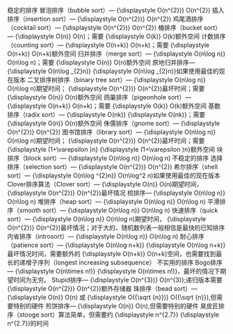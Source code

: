 稳定的排序
冒泡排序（bubble sort）— {\displaystyle O(n^{2})} O(n^{2})
插入排序（insertion sort）— {\displaystyle O(n^{2})} O(n^{2})
鸡尾酒排序（cocktail sort）— {\displaystyle O(n^{2})} O(n^{2})
桶排序（bucket sort）— {\displaystyle O(n)} O(n)；需要 {\displaystyle O(k)} O(k)额外空间
计数排序（counting sort）— {\displaystyle O(n+k)} O(n+k)；需要 {\displaystyle O(n+k)} O(n+k)额外空间
归并排序（merge sort）— {\displaystyle O(n\log n)} O(n\log n)；需要 {\displaystyle O(n)} O(n)额外空间
原地归并排序— {\displaystyle O(n\log _{2}n)} {\displaystyle O(n\log _{2}n)}如果使用最佳的现在版本
二叉排序树排序（binary tree sort）— {\displaystyle O(n\log n)} O(n\log n)期望时间； {\displaystyle O(n^{2})} O(n^{2})最坏时间；需要 {\displaystyle O(n)} O(n)额外空间
鸽巢排序（pigeonhole sort）— {\displaystyle O(n+k)} O(n+k)；需要 {\displaystyle O(k)} O(k)额外空间
基数排序（radix sort）— {\displaystyle O(nk)} {\displaystyle O(nk)}；需要 {\displaystyle O(n)} O(n)额外空间
侏儒排序（gnome sort）— {\displaystyle O(n^{2})} O(n^{2})
图书馆排序（library sort）— {\displaystyle O(n\log n)} O(n\log n)期望时间； {\displaystyle O(n^{2})} O(n^{2})最坏时间；需要 {\displaystyle (1+\varepsilon )n} {\displaystyle (1+\varepsilon )n}额外空间
块排序（block sort）— {\displaystyle O(n\log n)} O(n\log n)
不稳定的排序
选择排序（selection sort）— {\displaystyle O(n^{2})} O(n^{2})
希尔排序（shell sort）— {\displaystyle O(n\log ^{2}n)} O(n\log^2 n)如果使用最佳的现在版本
Clover排序算法（Clover sort）— {\displaystyle O(n)} O(n)期望时间， {\displaystyle O(n^{2})} O(n^{2})最坏情况
梳排序— {\displaystyle O(n\log n)} O(n\log n)
堆排序（heap sort）— {\displaystyle O(n\log n)} O(n\log n)
平滑排序（smooth sort）— {\displaystyle O(n\log n)} O(n\log n)
快速排序（quick sort）— {\displaystyle O(n\log n)} O(n\log n)期望时间， {\displaystyle O(n^{2})} O(n^{2})最坏情况；对于大的、随机数列表一般相信是最快的已知排序
内省排序（introsort）— {\displaystyle O(n\log n)} O(n\log n)
耐心排序（patience sort）— {\displaystyle O(n\log n+k)} {\displaystyle O(n\log n+k)}最坏情况时间，需要额外的 {\displaystyle O(n+k)} O(n+k)空间，也需要找到最长的递增子序列（longest increasing subsequence）
不实用的排序
Bogo排序— {\displaystyle O(n\times n!)} {\displaystyle O(n\times n!)}，最坏的情况下期望时间为无穷。
Stupid排序— {\displaystyle O(n^{3})} O(n^{3});递归版本需要 {\displaystyle O(n^{2})} O(n^{2})额外存储器
珠排序（bead sort）— {\displaystyle O(n)} O(n) 或 {\displaystyle O({\sqrt {n}})} O({\sqrt  {n}}),但需要特别的硬件
煎饼排序— {\displaystyle O(n)} O(n),但需要特别的硬件
臭皮匠排序（stooge sort）算法简单，但需要约 {\displaystyle n^{2.7}} {\displaystyle n^{2.7}}的时间